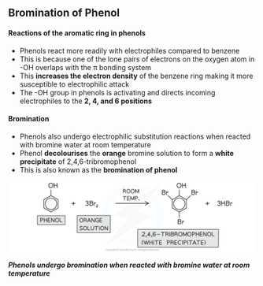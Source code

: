 ## Bromination of Phenol

#### Reactions of the aromatic ring in phenols

* Phenols react more readily with electrophiles compared to benzene
* This is because one of the lone pairs of electrons on the oxygen atom in -OH overlaps with the π bonding system
* This **increases the electron density** of the benzene ring making it more susceptible to electrophilic attack
* The -OH group in phenols is activating and directs incoming electrophiles to the **2, 4, and 6 positions**

#### Bromination

* Phenols also undergo electrophilic substitution reactions when reacted with bromine water at room temperature
* Phenol **decolourises** the **orange** bromine solution to form a **white precipitate** of 2,4,6-tribromophenol
* This is also known as the **bromination of phenol**

![Hydroxy Compounds - Bromination, downloadable AS & A Level Chemistry revision notes](7.4-Hydroxy-Compounds-Bromination.png)

***Phenols undergo bromination when reacted with bromine water at room temperature***